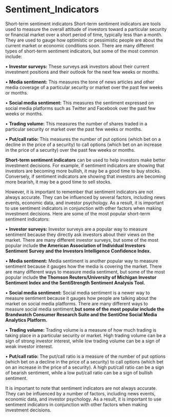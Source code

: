 # Sentiment_Indicators
Short-term sentiment indicators
Short-term sentiment indicators are tools used to measure the overall attitude of investors toward a particular security or financial market over a short period of time, typically less than a month. They are used to gauge how optimistic or pessimistic people are about the current market or economic conditions soon.
There are many different types of short-term sentiment indicators, but some of the most common include:

•	**Investor surveys:** These surveys ask investors about their current investment positions and their outlook for the next few weeks or months.

•	**Media sentiment:** This measures the tone of news articles and other media coverage of a particular security or market over the past few weeks or months.

•	**Social media sentiment:** This measures the sentiment expressed on social media platforms such as Twitter and Facebook over the past few weeks or months.

•	**Trading volume:** This measures the number of shares traded in a particular security or market over the past few weeks or months.

•	**Put/call ratio:** This measures the number of put options (which bet on a decline in the price of a security) to call options (which bet on an increase in the price of a security) over the past few weeks or months.

**Short-term sentiment indicators** can be used to help investors make better investment decisions. For example, if sentiment indicators are showing that investors are becoming more bullish, it may be a good time to buy stocks. Conversely, if sentiment indicators are showing that investors are becoming more bearish, it may be a good time to sell stocks.

However, it is important to remember that sentiment indicators are not always accurate. They can be influenced by several factors, including news events, economic data, and investor psychology. As a result, it is important to use sentiment indicators in conjunction with other factors when making investment decisions.
Here are some of the most popular short-term sentiment indicators:

•	**Investor surveys:** Investor surveys are a popular way to measure sentiment because they directly ask investors about their views on the market. There are many different investor surveys, but some of the most popular include **the American Association of Individual Investors Sentiment Survey and the Investors Intelligence Confidence Index.**

•	**Media sentiment:** Media sentiment is another popular way to measure sentiment because it gauges how the media is covering the market. There are many different ways to measure media sentiment, but some of the most popular include **the Thomson Reuters/University of Michigan Investor Sentiment Index and the SentiStrength Sentiment Analysis Tool.**

•	**Social media sentiment:** Social media sentiment is a newer way to measure sentiment because it gauges how people are talking about the market on social media platforms. There are many different ways to measure social media sentiment,**but some of the most popular include the Brandwatch Consumer Research Suite and the SentiOne Social Media Analytics Platform.**

•	**Trading volume:** Trading volume is a measure of how much trading is taking place in a particular security or market. High trading volume can be a sign of strong investor interest, while low trading volume can be a sign of weak investor interest.

•	**Put/call ratio:** The put/call ratio is a measure of the number of put options (which bet on a decline in the price of a security) to call options (which bet on an increase in the price of a security). A high put/call ratio can be a sign of bearish sentiment, while a low put/call ratio can be a sign of bullish sentiment.

It is important to note that sentiment indicators are not always accurate. They can be influenced by a number of factors, including news events, economic data, and investor psychology. As a result, it is important to use sentiment indicators in conjunction with other factors when making investment decisions.


